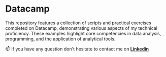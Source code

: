 # Datacamp

This repository features a collection of scripts and practical exercises completed on Datacamp, demonstrating various aspects of my technical proficiency. These examples highlight core competencies in data analysis, programming, and the application of analytical tools.

📫 If you have any question don't hesitate to contact me on [**Linkedin**](https://www.linkedin.com/in/ashkan-moradi-33936278/)
